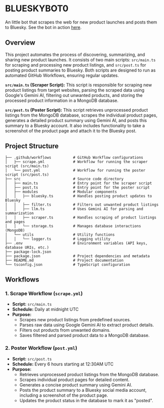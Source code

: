 # BLUESKYBOT0
An little bot that scrapes the web for new product launches and posts them to Bluesky.
See the bot in action [here](https://launchbot.bsky.social).

## Overview
This project automates the process of discovering, summarizing, and sharing new product launches. It consists of two main scripts: `src/main.ts` for scraping and processing new product listings, and `src/post.ts` for posting product summaries to Bluesky. Both scripts are designed to run as automated GitHub Workflows, ensuring regular updates.

**`src/main.ts` (Scraper Script):**
This script is responsible for scraping new product listings from target websites, parsing the scraped data using Google's Gemini AI, filtering out unwanted products, and storing the processed product information in a MongoDB database.

**`src/post.ts` (Poster Script):**
This script retrieves unprocessed product listings from the MongoDB database, scrapes the individual product pages, generates a detailed product summary using Gemini AI, and posts this summary to a Bluesky account. It also includes functionality to take a screenshot of the product page and attach it to the Bluesky post.

## Project Structure
```
├── .github/workflows          # GitHub Workflow configurations
│   ├── scrape.yml             # Workflow for running the scraper script (src/main.ts)
│   └── post.yml               # Workflow for running the poster script (src/post.ts)
├── src                        # Source code directory
│   ├── main.ts                # Entry point for the scraper script
│   ├── post.ts                # Entry point for the poster script
│   ├── modules                # Modular components
│   │   ├── bluesky.ts         # Handles posting product updates to Bluesky
│   │   ├── filter.ts          # Filters out unwanted product listings
│   │   ├── llm.ts             # Uses Gemini AI for parsing and summarization
│   │   ├── scraper.ts         # Handles scraping of product listings and pages
│   │   └── storage.ts         # Manages database interactions (MongoDB)
│   └── utils                  # Utility functions
│   │   └── logger.ts          # Logging utility
├── .env                       # Environment variables (API keys, database URIs, etc.)
├── package-lock.json
├── package.json               # Project dependencies and metadata
├── README.md                  # Project documentation
└── tsconfig.json              # TypeScript configuration
```

## Workflows
### 1. Scrape Workflow (`scrape.yml`)
- **Script:** `src/main.ts`
- **Schedule:** Daily at midnight UTC
- **Purpose:**
    - Scrapes new product listings from predefined sources.
    - Parses raw data using Google Gemini AI to extract product details.
    - Filters out products from unwanted domains.
    - Saves filtered and parsed product data to a MongoDB database.

### 2. Poster Workflow (`post.yml`)
- **Script:** `src/post.ts`
- **Schedule:** Every 6 hours starting at 12:30AM UTC
- **Purpose:**
    - Retrieves unprocessed product listings from the MongoDB database.
    - Scrapes individual product pages for detailed content.
    - Generates a concise product summary using Gemini AI.
    - Posts the product summary to a Bluesky social media account, including a screenshot of the product page.
    - Updates the product status in the database to mark it as "posted".